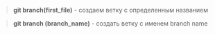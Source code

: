 > **git branch(first_file)** - создаем ветку с определенным названием

> **git branch (branch_name)** - создать ветку с именем branch name